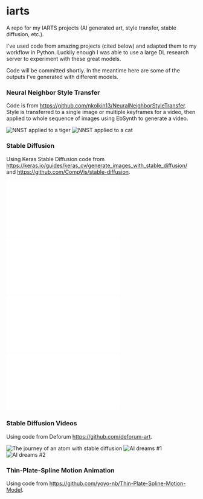 # iarts
A repo for my IARTS projects (AI generated art, style transfer, stable diffusion, etc.).

I've used code from amazing projects (cited below) and adapted them to my workflow in Python. Luckily enough I was able to use a large DL research server to experiment with these great models.

Code will be committed shortly. In the meantime here are some of the outputs I've generated with different models.


### Neural Neighbor Style Transfer
Code is from https://github.com/nkolkin13/NeuralNeighborStyleTransfer. Style is transferred to a single image or multiple keyframes for a video, then applied to whole sequence of images using EbSynth to generate a video.

![NNST applied to a tiger](./media/nnst_tiger.gif)
![NNST applied to a cat](./media/nnst_cat.gif)

### Stable Diffusion
Using Keras Stable Diffusion code from https://keras.io/guides/keras_cv/generate_images_with_stable_diffusion/ and https://github.com/CompVis/stable-diffusion.

![Budapest in starry night style](./media/budapest_vangogh_1.pdf)
![Geneva in Monet style](./media/budapest_monet_1.pdf)
![Geneva in Munch style](./media/budapest_munch_1.pdf)
![Geneva in starry night style](./media/budapest_vangogh_1.pdf)

### Stable Diffusion Videos
Using code from Deforum https://github.com/deforum-art.

![The journey of an atom with stable diffusion](./media/stable_diff_atom.gif)
![AI dreams #1](./media/stable_diff_video_1.gif)
![AI dreams #2](./media/stable_diff_video_2.gif)

### Thin-Plate-Spline Motion Animation
Using code from https://github.com/yoyo-nb/Thin-Plate-Spline-Motion-Model.